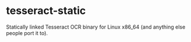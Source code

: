# tesseract-static
Statically linked Tesseract OCR binary for Linux x86_64 (and anything else people port it to).
